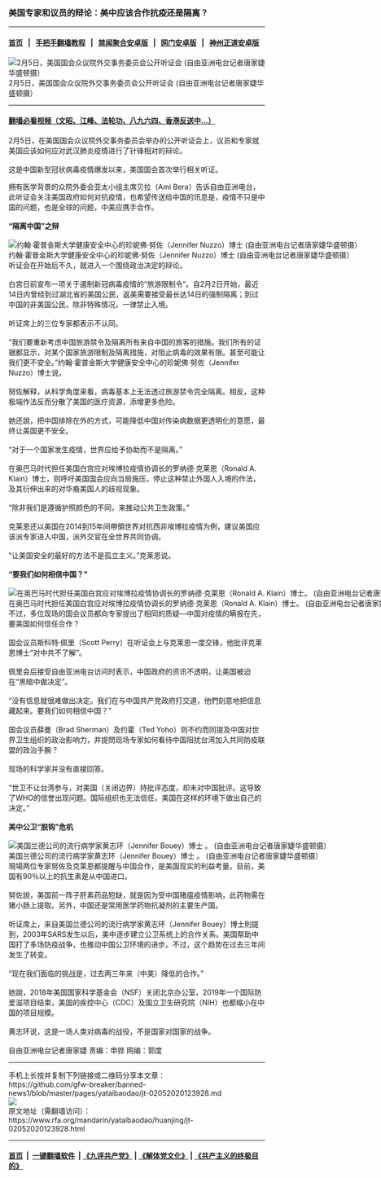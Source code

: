 ### 美国专家和议员的辩论：美中应该合作抗疫还是隔离？
------------------------

#### [首页](https://github.com/gfw-breaker/banned-news1/blob/master/README.md) &nbsp;&nbsp;|&nbsp;&nbsp; [手把手翻墙教程](https://github.com/gfw-breaker/guides/wiki) &nbsp;&nbsp;|&nbsp;&nbsp; [禁闻聚合安卓版](https://github.com/gfw-breaker/bn-android) &nbsp;&nbsp;|&nbsp;&nbsp; [网门安卓版](https://github.com/oGate2/oGate) &nbsp;&nbsp;|&nbsp;&nbsp; [神州正道安卓版](https://github.com/SzzdOgate/update) 



<div id="headerimg">
 <img alt="2月5日，美国国会众议院外交事务委员会公开听证会  (自由亚洲电台记者唐家婕华盛顿摄）" src="https://www.rfa.org/mandarin/yataibaodao/huanjing/jt-02052020123928.html/1.jpg/@@images/44f087a2-552a-4d32-9b5b-295ccad299ae.jpeg" title="2月5日，美国国会众议院外交事务委员会公开听证会  (自由亚洲电台记者唐家婕华盛顿摄）"/>
 <div id="headerimgcontents">
  <div id="headerimgcaption">
   <span>
    2月5日，美国国会众议院外交事务委员会公开听证会  (自由亚洲电台记者唐家婕华盛顿摄）
   </span>
   <!-- zoomattribute -->
  </div>
  <!-- headerimgcaption -->
 </div>
 <!-- headerimagecontents -->
</div>

<hr/>


#### [翻墙必看视频（文昭、江峰、法轮功、八九六四、香港反送中...）](http://167.172.214.107/home.html)

<div id="storytext">
 <div>
  <div class="slot_header">
  </div>
 </div>
 <p>
  2月5日，在美国国会众议院外交事务委员会举办的公开听证会上，议员和专家就美国应该如何应对武汉肺炎疫情进行了针锋相对的辩论。
  <br/>
  <br/>
  这是中国新型冠状病毒疫情爆发以来，美国国会首次举行相关听证。
 </p>
 <div>
 </div>
 <div>
  拥有医学背景的众院外委会亚太小组主席贝拉（Ami Bera）告诉自由亚洲电台，此听证会关注美国政府如何对抗疫情，也希望传送给中国的讯息是，疫情不只是中国的问题，也是全球的问题，中美应携手合作。
  <br/>
  <br/>
  <b>
   “隔离中国”之辩
  </b>
 </div>
 <div>
  <b>
   <br/>
  </b>
  <div class="image-inline captioned" style="width:2048px;">
   <div style="width:2048px;">
    <img alt="约翰·霍普金斯大学健康安全中心的珍妮佛·努佐（Jennifer Nuzzo）博士  (自由亚洲电台记者唐家婕华盛顿摄）" src="https://www.rfa.org/mandarin/yataibaodao/huanjing/jt-02052020123928.html/2.jpg" title="约翰·霍普金斯大学健康安全中心的珍妮佛·努佐（Jennifer Nuzzo）博士  (自由亚洲电台记者唐家婕华盛顿摄）"/>
   </div>
   <div class="image-caption">
    <span style="width:2048px;">
     约翰·霍普金斯大学健康安全中心的珍妮佛·努佐（Jennifer Nuzzo）博士  (自由亚洲电台记者唐家婕华盛顿摄）
    </span>
    <span class="copyright">
    </span>
   </div>
  </div>
 </div>
 <div>
  听证会在开始后不久，就进入一个围绕政治决定的辩论。
  <br/>
  <br/>
  白宫日前宣布一项关于遏制新冠病毒疫情的“旅游限制令”。自2月2日开始，最近14日内曾经到过湖北省的美国公民，返美需要接受最长达14日的强制隔离；到过中国的非美国公民，除非特殊情况，一律禁止入境。
  <br/>
  <br/>
  听证席上的三位专家都表示不认同。
  <br/>
  <br/>
  “我们要重新考虑中国旅游禁令及隔离所有来自中国的旅客的措施。我们所有的证据都显示，对某个国家旅游限制及隔离措施，对阻止病毒的效果有限。甚至可能让我们更不安全。”约翰·霍普金斯大学健康安全中心的珍妮佛·努佐（Jennifer Nuzzo）博士说。
  <br/>
  <br/>
  努佐解释，从科学角度来看，病毒基本上无法透过旅游禁令完全隔离。相反，这种极端作法反而分散了美国的医疗资源，添增更多危险。
  <br/>
  <br/>
  她还說，把中国排除在外的方式，可能降低中国对传染病数据更透明化的意愿，最终让美国更不安全。
  <br/>
  <br/>
  “对于一个国家发生疫情，世界应给予协助而不是隔离。”
  <br/>
  <br/>
  在奥巴马时代担任美国白宫应对埃博拉疫情协调长的罗纳德·克莱恩（Ronald A. Klain）博士，则呼吁美国国会应向当局施压，停止这种禁止外国人入境的作法，及其衍伸出来的对华裔美国人的歧视现象。
  <br/>
  <br/>
  “除非我们是遵循护照颜色的不同，来推动公共卫生政策。”
  <br/>
  <br/>
  克莱恩还以美国在2014到15年间帶領世界对抗西非埃博拉疫情为例，建议美国应该派专家进入中国，派外交官在全世界共同协调。
  <br/>
  <br/>
  “让美国安全的最好的方法不是孤立主义。”克莱恩说。
  <br/>
  <br/>
  <b>
   “要我们如何相信中国？”
  </b>
 </div>
 <div>
  <b>
  </b>
  <br/>
  <div class="image-inline captioned" style="width:2048px;">
   <div style="width:2048px;">
    <img alt="在奥巴马时代担任美国白宫应对埃博拉疫情协调长的罗纳德·克莱恩（Ronald A. Klain）博士。 (自由亚洲电台记者唐家婕华盛顿摄）" src="https://www.rfa.org/mandarin/yataibaodao/huanjing/jt-02052020123928.html/4.jpg" title="在奥巴马时代担任美国白宫应对埃博拉疫情协调长的罗纳德·克莱恩（Ronald A. Klain）博士。 (自由亚洲电台记者唐家婕华盛顿摄）"/>
   </div>
   <div class="image-caption">
    <span style="width:2048px;">
     在奥巴马时代担任美国白宫应对埃博拉疫情协调长的罗纳德·克莱恩（Ronald A. Klain）博士。 (自由亚洲电台记者唐家婕华盛顿摄）
    </span>
    <span class="copyright">
    </span>
   </div>
  </div>
 </div>
 <div>
  不过，多位现场的国会议员都向专家提出了相同的质疑—中国对疫情的瞒报在先，要美国如何信任合作？
  <br/>
  <br/>
  国会议员斯科特·佩里（Scott Perry）在听证会上与克莱恩一度交锋，他批评克莱恩博士“对中共不了解”。
  <br/>
  <br/>
  佩里会后接受自由亚洲电台访问时表示，中国政府的资讯不透明，让美国被迫在“黑暗中做决定”。
  <br/>
  <br/>
  “没有信息就很难做出决定。我们在与中国共产党政府打交道，他們刻意地把信息藏起来。要我们如何相信中国？”
  <br/>
  <br/>
  国会议员薛曼（Brad Sherman）及约霍（Ted Yoho）则不约而同提及中国对世界卫生组织的政治影响力，并提問现场专家如何看待中国阻扰台湾加入共同防疫联盟的政治手腕？
  <br/>
  <br/>
  现场的科学家并没有直接回答。
  <br/>
  <br/>
  “世卫不让台湾参与，对美国（关闭边界）持批评态度，却未对中国批评。这导致了WHO的信誉出现问题。国际组织也无法信任，美国在这样的环境下做出自己的决定。”
  <br/>
  <br/>
  <b>
   美中公卫“脱钩”危机
  </b>
 </div>
 <div>
  <b>
  </b>
  <br/>
  <div class="image-inline captioned" style="width:2048px;">
   <div style="width:2048px;">
    <img alt="美国兰德公司的流行病学家黄志环（Jennifer Bouey）博士 。 (自由亚洲电台记者唐家婕华盛顿摄）" src="https://www.rfa.org/mandarin/yataibaodao/huanjing/jt-02052020123928.html/3.jpg" title="美国兰德公司的流行病学家黄志环（Jennifer Bouey）博士 。 (自由亚洲电台记者唐家婕华盛顿摄）"/>
   </div>
   <div class="image-caption">
    <span style="width:2048px;">
     美国兰德公司的流行病学家黄志环（Jennifer Bouey）博士 。 (自由亚洲电台记者唐家婕华盛顿摄）
    </span>
    <span class="copyright">
    </span>
   </div>
  </div>
 </div>
 <div>
  現場两位专家努佐及克莱恩都提醒与中国合作，是美国现实的利益考量。目前，美国有90％以上的抗生素是从中国进口。
  <br/>
  <br/>
  努佐說，美国前一阵子肝素药品短缺，就是因为受中国猪瘟疫情影响，此药物需在猪小肠上提取。另外，中国还是常用医学药物抗凝剂的主要生产国。
  <br/>
  <br/>
  听证席上，来自美国兰德公司的流行病学家黄志环（Jennifer Bouey）博士則提到，2003年SARS发生以后，美中逐步建立公卫系统上的合作关系。美国帮助中国打了多场防疫战争，也推动中国公卫环境的进步。不过，这个趋势在过去三年间发生了转变。
  <br/>
  <br/>
  “现在我们面临的挑战是，过去两三年来（中美）降低的合作。”
  <br/>
  <br/>
  她說，2018年美国国家科学基金会（NSF）关闭北京办公室，2019年一个国际防爱滋项目结束，美国的疾控中心（CDC）及国立卫生研究院（NIH）也都缩小在中国的项目规模。
  <br/>
  <br/>
  黄志环说，这是一场人类对病毒的战役，不是国家对国家的战争。
  <br/>
  <br/>
  自由亚洲电台记者唐家婕 责编：申铧 网编：郭度
 </div>
</div>

<hr/>
手机上长按并复制下列链接或二维码分享本文章：<br/>
https://github.com/gfw-breaker/banned-news1/blob/master/pages/yataibaodao/jt-02052020123928.md <br/>
<a href='https://github.com/gfw-breaker/banned-news1/blob/master/pages/yataibaodao/jt-02052020123928.md'><img src='https://github.com/gfw-breaker/banned-news1/blob/master/pages/yataibaodao/jt-02052020123928.md.png'/></a> <br/>
原文地址（需翻墙访问）：https://www.rfa.org/mandarin/yataibaodao/huanjing/jt-02052020123928.html


------------------------
#### [首页](https://github.com/gfw-breaker/banned-news1/blob/master/README.md) &nbsp;|&nbsp; [一键翻墙软件](https://github.com/gfw-breaker/nogfw/blob/master/README.md) &nbsp;| [《九评共产党》](https://github.com/gfw-breaker/9ping.md/blob/master/README.md#九评之一评共产党是什么) | [《解体党文化》](https://github.com/gfw-breaker/jtdwh.md/blob/master/README.md) | [《共产主义的终极目的》](https://github.com/gfw-breaker/gczydzjmd.md/blob/master/README.md)


<img src='http://gfw-breaker.win/banned-news/pages/yataibaodao/jt-02052020123928.md' width='0px' height='0px'/>